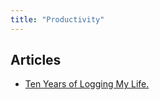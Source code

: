 ```yaml
---
title: "Productivity"
---
```

## Articles

* [Ten Years of Logging My Life.](https://chaidarun.com/ten-years-of-logging-my-life)
